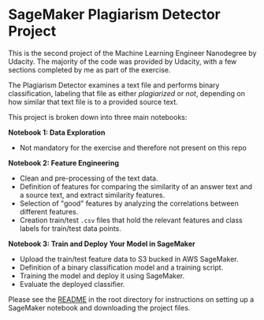 # SageMaker Plagiarism Detector Project

This is the second project of the Machine Learning Engineer Nanodegree by Udacity. The majority of the code was provided by Udacity, with a few sections completed by me as part of the exercise.

The Plagiarism Detector examines a text file and performs binary classification, labeling that file as either *plagiarized* or *not*, depending on how similar that text file is to a provided source text. 

This project is broken down into three main notebooks:

**Notebook 1: Data Exploration**
* Not mandatory for the exercise and therefore not present on this repo

**Notebook 2: Feature Engineering**

* Clean and pre-processing of the text data.
* Definition of features for comparing the similarity of an answer text and a source text, and extract similarity features.
* Selection of "good" features by analyzing the correlations between different features.
* Creation train/test `.csv` files that hold the relevant features and class labels for train/test data points.

**Notebook 3: Train and Deploy Your Model in SageMaker**

* Upload the train/test feature data to S3 bucked in AWS SageMaker.
* Definition of a binary classification model and a training script.
* Training the model and deploy it using SageMaker.
* Evaluate the deployed classifier.

Please see the [README](https://github.com/udacity/sagemaker-deployment/tree/master/README.md) in the root directory for instructions on setting up a SageMaker notebook and downloading the project files.
